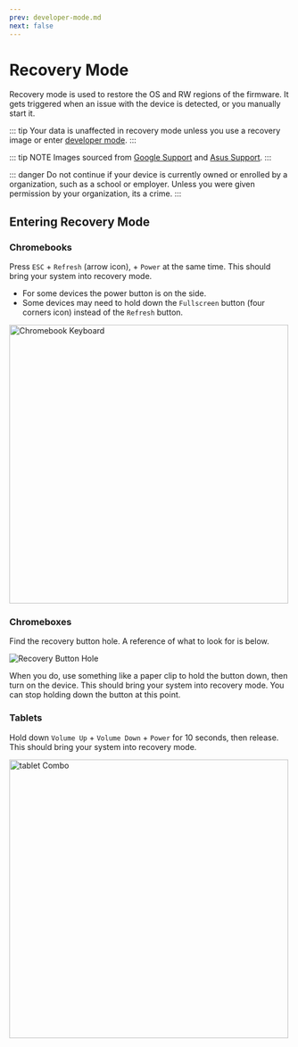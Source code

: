 ```yaml
---
prev: developer-mode.md
next: false
---
```


# Recovery Mode

Recovery mode is used to restore the OS and RW regions of the firmware. It gets triggered when an issue with the device is detected, or you manually start it.

::: tip
Your data is unaffected in recovery mode unless you use a recovery image or enter [developer mode](entering-developer-mode.html).
:::

::: tip NOTE
Images sourced from [Google Support](https://support.google.com/chrome/a/answer/1360642?sjid=16957732159917599441-NC#chromebox&zippy=%2Cwipe-a-chromebox) and [Asus Support](https://www.asus.com/support/FAQ/1039185/).
:::

::: danger
Do not continue if your device is currently owned or enrolled by a organization, such as a school or employer. Unless you were given permission by your organization, its a crime.
:::

## Entering Recovery Mode

### Chromebooks

Press `ESC` + `Refresh` (arrow icon), + `Power` at the same time. This should bring your system into recovery mode.

- For some devices the power button is on the side.
- Some devices may need to hold down the `Fullscreen` button (four corners icon) instead of the `Refresh` button.

<img src="/recovery/recovery-keyboard-hint.png" width=500 alt="Chromebook Keyboard">

### Chromeboxes

Find the recovery button hole. A reference of what to look for is below.

<img src="/recovery/recovery-chromebox-hint.png" alt="Recovery Button Hole">

When you do, use something like a paper clip to hold the button down, then turn on the device. This should bring your system into recovery mode.
You can stop holding down the button at this point.

### Tablets

Hold down `Volume Up` + `Volume Down` + `Power` for 10 seconds, then release. This should bring your system into recovery mode.

<img src="/recovery/recovery-tablet-hint.png" width=500 alt="tablet Combo">
